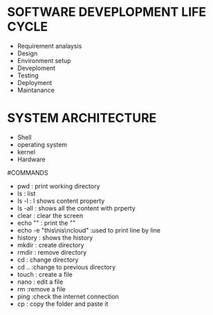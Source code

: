 # SOFTWARE DEVEPLOPMENT LIFE CYCLE
- Requirement analaysis
- Design
- Environment setup
- Deveploment
- Testing
- Deployment
- Maintanance

# SYSTEM ARCHITECTURE
- Shell
- operating system
- kernel
- Hardware

#COMMANDS
- pwd : print working directory
- ls : list
- ls -l : l shows content property
- ls -all : shows all the content with prperty
- clear : clear the screen
- echo "" : print the "" 
- echo -e "this\nis\ncloud" :used to print line by line
- history : shows the history
- mkdir : create directory
- rmdir : remove directory
- cd : change directory
- cd .. :change to previous directory
- touch : create a file
- nano : edit a file
- rm :remove a file
- ping :check the internet connection
- cp : copy the folder and paste it  
